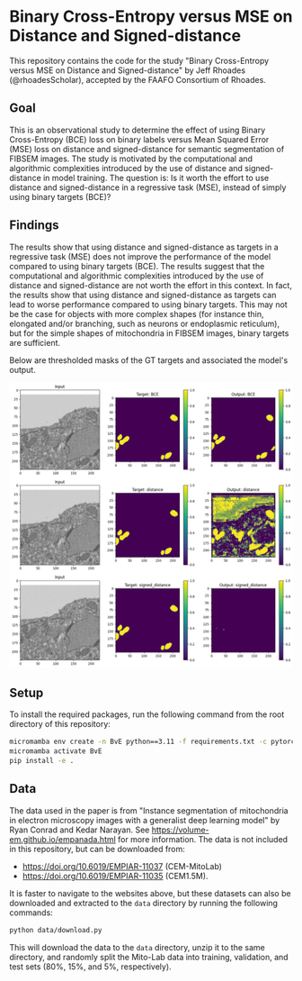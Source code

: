 # Binary Cross-Entropy versus MSE on Distance and Signed-distance

This repository contains the code for the study "Binary Cross-Entropy versus MSE on Distance and Signed-distance" by Jeff Rhoades (@rhoadesScholar), accepted by the FAAFO Consortium of Rhoades.

## Goal

This is an observational study to determine the effect of using Binary Cross-Entropy (BCE) loss on binary labels versus Mean Squared Error (MSE) loss on distance and signed-distance for semantic segmentation of FIBSEM images. The study is motivated by the computational and algorithmic complexities introduced by the use of distance and signed-distance in model training. The question is: Is it worth the effort to use distance and signed-distance in a regressive task (MSE), instead of simply using binary targets (BCE)?

## Findings

The results show that using distance and signed-distance as targets in a regressive task (MSE) does not improve the performance of the model compared to using binary targets (BCE). The results suggest that the computational and algorithmic complexities introduced by the use of distance and signed-distance are not worth the effort in this context. In fact, the results show that using distance and signed-distance as targets can lead to worse performance compared to using binary targets. This may not be the case for objects with more complex shapes (for instance thin, elongated and/or branching, such as neurons or endoplasmic reticulum), but for the simple shapes of mitochondria in FIBSEM images, binary targets are sufficient.

Below are thresholded masks of the GT targets and associated the model's output.

![Results](Binary_V_Distance/qualitative_comparison.png)

## Setup

To install the required packages, run the following command from the root directory of this repository:

```bash
micromamba env create -n BvE python==3.11 -f requirements.txt -c pytorch -c nvidia -y
micromamba activate BvE
pip install -e .
```

## Data

The data used in the paper is from "Instance segmentation of mitochondria in electron microscopy images with a generalist deep learning model" by Ryan Conrad and Kedar Narayan. See https://volume-em.github.io/empanada.html for more information. The data is not included in this repository, but can be downloaded from:
- https://doi.org/10.6019/EMPIAR-11037 (CEM-MitoLab)
- https://doi.org/10.6019/EMPIAR-11035 (CEM1.5M).
<!-- - https://doi.org/10.6019/EMPIAR-10982 (Seven benchmark datasets of instance segmentation of mitochondria) -->

It is faster to navigate to the websites above, but these datasets can also be downloaded and extracted to the `data` directory by running the following commands:

```bash
python data/download.py
```

This will download the data to the `data` directory, unzip it to the same directory, and randomly split the Mito-Lab data into training, validation, and test sets (80%, 15%, and 5%, respectively).

